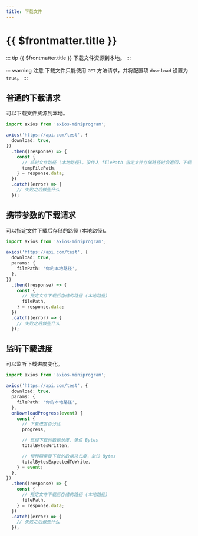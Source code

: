 ```yaml
---
title: 下载文件
---
```


# {{ $frontmatter.title }}

::: tip {{ $frontmatter.title }}
下载文件资源到本地。
:::

::: warning 注意
下载文件只能使用 `GET` 方法请求，并将配置项 `download` 设置为 `true`。
:::

## 普通的下载请求

可以下载文件资源到本地。

```ts
import axios from 'axios-miniprogram';

axios('https://api.com/test', {
  download: true,
})
  .then((response) => {
    const {
      // 临时文件路径 (本地路径)。没传入 filePath 指定文件存储路径时会返回，下载后的文件会存储到一个临时文件
      tempFilePath,
    } = response.data;
  })
  .catch((error) => {
    // 失败之后做些什么
  });
```

## 携带参数的下载请求

可以指定文件下载后存储的路径 (本地路径)。

```ts
import axios from 'axios-miniprogram';

axios('https://api.com/test', {
  download: true,
  params: {
    filePath: '你的本地路径',
  },
})
  .then((response) => {
    const {
      // 指定文件下载后存储的路径 (本地路径)
      filePath,
    } = response.data;
  })
  .catch((error) => {
    // 失败之后做些什么
  });
```

## 监听下载进度

可以监听下载进度变化。

```ts
import axios from 'axios-miniprogram';

axios('https://api.com/test', {
  download: true,
  params: {
    filePath: '你的本地路径',
  },
  onDownloadProgress(event) {
    const {
      // 下载进度百分比
      progress,

      // 已经下载的数据长度，单位 Bytes
      totalBytesWritten,

      // 预预期需要下载的数据总长度，单位 Bytes
      totalBytesExpectedToWrite,
    } = event;
  },
})
  .then((response) => {
    const {
      // 指定文件下载后存储的路径 (本地路径)
      filePath,
    } = response.data;
  })
  .catch((error) => {
    // 失败之后做些什么
  });
```
